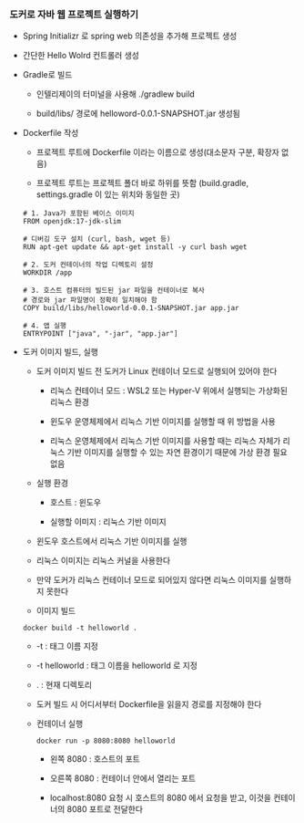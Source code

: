 ### 도커로 자바 웹 프로젝트 실행하기

* Spring Initializr 로 spring web 의존성을 추가해 프로젝트 생성

* 간단한 Hello Wolrd 컨트롤러 생성

* Gradle로 빌드

    - 인텔리제이의 터미널을 사용해 ./gradlew build

    - build/libs/ 경로에 helloword-0.0.1-SNAPSHOT.jar 생성됨

* Dockerfile 작성

    - 프로젝트 루트에 Dockerfile 이라는 이름으로 생성(대소문자 구분, 확장자 없음)

    - 프로젝트 루트는 프로젝트 폴더 바로 하위를 뜻함 (build.gradle, settings.gradle 이 있는 위치와 동일한 곳)

    ```
    # 1. Java가 포함된 베이스 이미지
    FROM openjdk:17-jdk-slim

    # 디버깅 도구 설치 (curl, bash, wget 등)
    RUN apt-get update && apt-get install -y curl bash wget

    # 2. 도커 컨테이너의 작업 디렉토리 설정
    WORKDIR /app

    # 3. 호스트 컴퓨터의 빌드된 jar 파일을 컨테이너로 복사
    # 경로와 jar 파일명이 정확히 일치해야 함
    COPY build/libs/helloworld-0.0.1-SNAPSHOT.jar app.jar

    # 4. 앱 실행
    ENTRYPOINT ["java", "-jar", "app.jar"]
    ```

* 도커 이미지 빌드, 실행

    - 도커 이미지 빌드 전 도커가 Linux 컨테이너 모드로 실행되어 있어야 한다

        - 리눅스 컨테이너 모드 : WSL2 또는 Hyper-V 위에서 실행되는 가상화된 리눅스 환경

        - 윈도우 운영체제에서 리눅스 기반 이미지를 실행할 때 위 방법을 사용

        - 리눅스 운영체제에서 리눅스 기반 이미지를 사용할 때는 리눅스 자체가 리눅스 기반 이미지를 실행할 수 있는 자연 환경이기 때문에 가상 환경 필요 없음

    - 실행 환경

        - 호스트 : 윈도우

        - 실행할 이미지 : 리눅스 기반 이미지

    - 윈도우 호스트에서 리눅스 기반 이미지를 실행
    
    - 리눅스 이미지는 리눅스 커널을 사용한다

    - 만약 도커가 리눅스 컨테이너 모드로 되어있지 않다면 리눅스 이미지를 실행하지 못한다

    - 이미지 빌드

    ```
    docker build -t helloworld .
    ```

    - -t : 태그 이름 지정

    - -t helloworld : 태그 이름을 helloworld 로 지정

    - . : 현재 디렉토리

    - 도커 빌드 시 어디서부터 Dockerfile을 읽을지 경로를 지정해야 한다

    - 컨테이너 실행

        ```
        docker run -p 8080:8080 helloworld
        ```

        - 왼쪽 8080 : 호스트의 포트

        - 오른쪽 8080 : 컨테이너 안에서 열리는 포트

        - localhost:8080 요청 시 호스트의 8080 에서 요청을 받고, 이것을 컨테이너의 8080 포트로 전달한다
